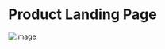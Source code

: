 # Product Landing Page
![image](https://github.com/Milave-kun/Responsive-Web-Design/assets/125982535/0cb4ad4b-0a50-484a-81e4-63660e76ad96)
